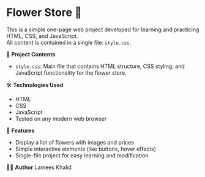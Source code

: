 # Flower Store 🌸

This is a simple one-page web project developed for learning and practicing HTML, CSS, and JavaScript.  
All content is contained in a single file: `style.css`.

📁 **Project Contents**
- `style.css`: Main file that contains HTML structure, CSS styling, and JavaScript functionality for the flower store.

🛠️ **Technologies Used**
- HTML
- CSS
- JavaScript
- Tested on any modern web browser

🧩 **Features**
- Display a list of flowers with images and prices
- Simple interactive elements (like buttons, hover effects)
- Single-file project for easy learning and modification

👩‍💻 **Author**
Lamees Khalid  
